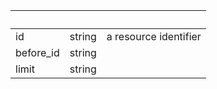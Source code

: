 <!-- Code generated for API Clients. DO NOT EDIT. -->

| &nbsp;    | &nbsp; | &nbsp;                |
| --------- | ------ | --------------------- |
| id        | string | a resource identifier |
| before_id | string |                       |
| limit     | string |                       |

